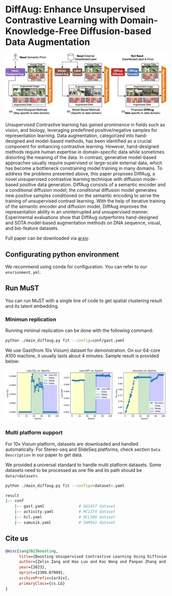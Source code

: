 # DiffAug: Enhance Unsupervised Contrastive Learning with Domain-Knowledge-Free Diffusion-based Data Augmentation

![Main Figure](figs/intro_v3.png)

Unsupervised Contrastive learning has gained prominence in fields such as vision, and biology, leveraging predefined positive/negative samples for representation learning. Data augmentation, categorized into hand-designed and model-based methods, has been identified as a crucial component for enhancing contrastive learning. However, hand-designed methods require human expertise in domain-specific data while sometimes distorting the meaning of the data. In contrast, generative model-based approaches usually require supervised or large-scale external data, which has become a bottleneck constraining model training in many domains. To address the problems presented above, this paper proposes DiffAug, a novel unsupervised contrastive learning technique with diffusion mode-based positive data generation. DiffAug consists of a semantic encoder and a conditional diffusion model; the conditional diffusion model generates new positive samples conditioned on the semantic encoding to serve the training of unsupervised contrast learning. With the help of iterative training of the semantic encoder and diffusion model, DiffAug improves the representation ability in an uninterrupted and unsupervised manner. Experimental evaluations show that DiffAug outperforms hand-designed and SOTA model-based augmentation methods on DNA sequence, visual, and bio-feature datasets.

Full paper can be downloaded via [arxiv](https://arxiv.org/abs/2309.07909).

## Configurating python environment

We recommend using conda for configuration. You can refer to our `envrionment.yml`.

## Run MuST

You can run MuST with a single line of code to get spatial clustering result and its latent embedding.

### Minimun replication

Running minimal replication can be done with the following command:

```bash
python ./main_diffaug.py fit --config=conf/gast.yaml
```

We use Gast(from 10x Visium) dataset for demonstration. On our 64-core A100 machine, it usually lasts about 4 minutes. Sample result is provided below:

![Sample Result](figs/train_acc.png)

### Multi platform support

For 10x Visium platform, datasets are downloaded and handled automatically. 
For Stereo-seq and SlideSeq platforms, check section `Data Description` in our paper to get data. 

We provided a universal standard to handle multi platform datasets. Some datasets need to be processed as one file and its path should be `data/<dataset>`.

```bash
python ./main_diffaug.py fit --config=<dataset>.yaml
```

```bash
result
|-- conf
    |-- gast.yaml               # GA1457 dataset
    |-- activity.yaml           # MC1374 dataset
    |-- hcl.yaml                # HCL500 dataset
    |-- samusik.yaml            # SAM561 dataset
```


## Cite us

```bib
@misc{zang2023boosting,
      title={Boosting Unsupervised Contrastive Learning Using Diffusion-Based Data Augmentation From Scratch}, 
      author={Zelin Zang and Hao Luo and Kai Wang and Panpan Zhang and Fan Wang and Stan. Z Li and Yang You},
      year={2023},
      eprint={2309.07909},
      archivePrefix={arXiv},
      primaryClass={cs.LG}
}
```

